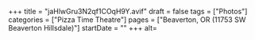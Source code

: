 +++
title = "jaHlwGru3N2qf1COqH9Y.avif"
draft = false
tags = ["Photos"]
categories = ["Pizza Time Theatre"]
pages = ["Beaverton, OR (11753 SW Beaverton Hillsdale)"]
startDate = ""
+++
alt=
